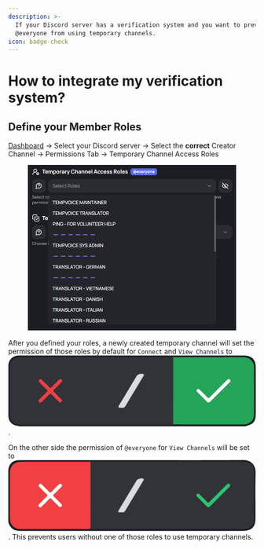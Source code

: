 ```yaml
---
description: >-
  If your Discord server has a verification system and you want to prevent
  @everyone from using temporary channels.
icon: badge-check
---
```


# How to integrate my verification system?

## Define your **Member Roles**

[Dashboard](https://tempvoice.xyz/dashboard) -> Select your Discord server -> Select the **correct** Creator Channel -> Permissions Tab -> Temporary Channel Access Roles

<figure><img src="../.gitbook/assets/image (107).png" alt=""><figcaption></figcaption></figure>

After you defined your roles, a newly created temporary channel will set the permission of those roles by default for `Connect` and `View Channels` to <img src="../.gitbook/assets/On.png" alt="" data-size="line">.

On the other side the permission of `@everyone` for `View Channels` will be set to <img src="../.gitbook/assets/Off.png" alt="" data-size="line">. This prevents users without one of those roles to use temporary channels.
